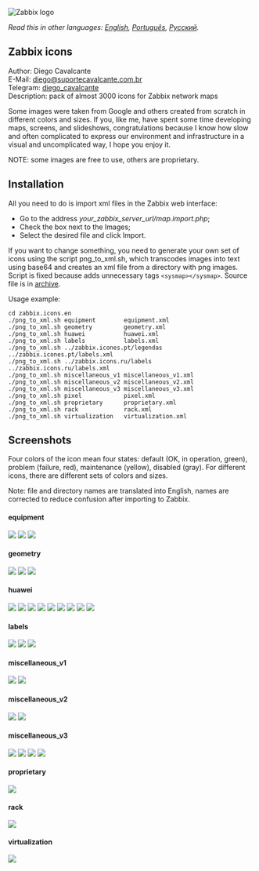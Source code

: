 ![Zabbix logo](screenshots.en/zabbix.jpg)

*Read this in other languages: [English](README.md), [Português](README.pt.md), [Русский](README.ru.md).*

## Zabbix icons

Author: Diego Cavalcante\
E-Mail: diego@suportecavalcante.com.br\
Telegram: [diego_cavalcante](https://t.me/diego_cavalcante)\
Description: pack of almost 3000 icons for Zabbix network maps

Some images were taken from Google and others created from scratch in different colors and sizes. If you, like me, have spent some time developing maps, screens, and slideshows, congratulations because I know how slow and often complicated to express our environment and infrastructure in a visual and uncomplicated way, I hope you enjoy it.

NOTE: some images are free to use, others are proprietary.

## Installation

All you need to do is import xml files in the Zabbix web interface:
* Go to the address *your_zabbix_server_url/map.import.php*;
* Check the box next to the Images;
* Select the desired file and click Import.

If you want to change something, you need to generate your own set of icons using the script png_to_xml.sh, which transcodes images into text using base64 and creates an xml file from a directory with png images.\
Script is fixed because adds unnecessary tags ```<sysmap></sysmap>```. Source file is in [archive]( https://sourceforge.net/projects/zabbix/files/ZABBIX%20Latest%20Stable/4.4.1/zabbix-4.4.1.tar.gz).

Usage example:
```
cd zabbix.icons.en
./png_to_xml.sh equipment        equipment.xml
./png_to_xml.sh geometry         geometry.xml
./png_to_xml.sh huawei           huawei.xml
./png_to_xml.sh labels           labels.xml
./png_to_xml.sh ../zabbix.icones.pt/legendas ../zabbix.icones.pt/labels.xml
./png_to_xml.sh ../zabbix.icons.ru/labels ../zabbix.icons.ru/labels.xml
./png_to_xml.sh miscellaneous_v1 miscellaneous_v1.xml
./png_to_xml.sh miscellaneous_v2 miscellaneous_v2.xml
./png_to_xml.sh miscellaneous_v3 miscellaneous_v3.xml
./png_to_xml.sh pixel            pixel.xml
./png_to_xml.sh proprietary      proprietary.xml
./png_to_xml.sh rack             rack.xml
./png_to_xml.sh virtualization   virtualization.xml
```

## Screenshots

Four colors of the icon mean four states: default (OK, in operation, green), problem (failure, red), maintenance (yellow), disabled (gray). For different icons, there are different sets of colors and sizes.

Note: file and directory names are translated into English, names are corrected to reduce confusion after importing to Zabbix.

#### equipment
![](screenshots.en/equipment_1.png)
![](screenshots.en/equipment_2.png)
![](screenshots.en/equipment_3.png)
#### geometry
![](screenshots.en/geometry_1.png)
![](screenshots.en/geometry_2.png)
![](screenshots.en/geometry_3.png)
#### huawei
![](screenshots.en/huawei_1.png)
![](screenshots.en/huawei_2.png)
![](screenshots.en/huawei_3.png)
![](screenshots.en/huawei_4.png)
![](screenshots.en/huawei_5.png)
![](screenshots.en/huawei_6.png)
![](screenshots.en/huawei_7.png)
![](screenshots.en/huawei_8.png)
![](screenshots.en/huawei_9.png)
#### labels
![](screenshots.en/labels.png)
![](screenshots.en/labels_pt.png)
![](screenshots.en/labels_ru.png)
#### miscellaneous_v1
![](screenshots.en/miscellaneous_v1_1.png)
![](screenshots.en/miscellaneous_v1_2.png)
#### miscellaneous_v2
![](screenshots.en/miscellaneous_v2_1.png)
![](screenshots.en/miscellaneous_v2_2.png)
#### miscellaneous_v3
![](screenshots.en/miscellaneous_v3_1.png)
![](screenshots.en/miscellaneous_v3_2.png)
![](screenshots.en/miscellaneous_v3_3.png)
![](screenshots.en/miscellaneous_v3_4.png)
#### proprietary
![](screenshots.en/proprietary.png)
#### rack
![](screenshots.en/rack.png)
#### virtualization
![](screenshots.en/virtualization.png)
